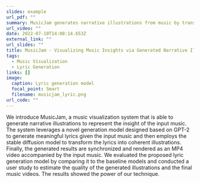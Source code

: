 ```yaml
---
slides: example
url_pdf: ""
summary: MusicJam generates narrative illustrations from music by transforming lyrics into visuals, synced with music in MP4 videos.
url_video: ""
date: 2022-07-10T14:08:14.653Z
external_link: ""
url_slides: ""
title: MusicJam - Visualizing Music Insights via Generated Narrative Illustrations
tags:
  - Music Visualization
  - Lyric Generation
links: []
image:
  caption: Lyric generation model
  focal_point: Smart
  filename: musicjam_lyric.png
url_code: ""
---
```

We introduce MusicJam, a music visualization system that is able to generate narrative illustrations to represent the insight of the input music. The system leverages a novel generation model designed based on GPT-2 to generate meaningful lyrics given the input music and then employs the stable diffusion model to transform the lyrics into coherent illustrations. Finally, the generated results are synchronized and rendered as an MP4 video accompanied by the input music. We evaluated the proposed lyric generation model by comparing it to the baseline models and conducted a user study to estimate the quality of the generated illustrations and the final music videos. The results showed the power of our technique.

